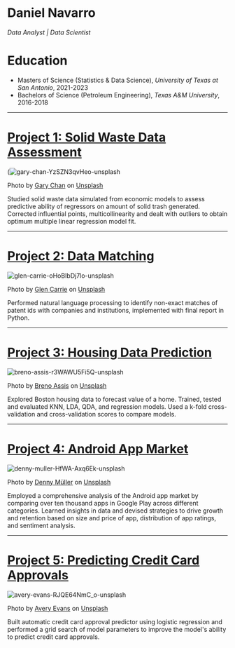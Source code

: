 
# Daniel Navarro
*Data Analyst | Data Scientist*

# Education
* Masters of Science (Statistics & Data Science), *University of Texas at San Antonio*, 2021-2023
* Bachelors of Science (Petroleum Engineering), *Texas A&M University*, 2016-2018
---

# [Project 1: Solid Waste Data Assessment](https://github.com/dnavarro8080/Data-Science-Portfolio/blob/main/SolidWaste_RegressionAnalysis.ipynb)

(![gary-chan-YzSZN3qvHeo-unsplash](https://user-images.githubusercontent.com/57077220/198105303-02fdf53f-0e93-4793-9499-5ef4bff28ccf.jpg)

Photo by <a href="https://unsplash.com/es/@gary_at_unsplash?utm_source=unsplash&utm_medium=referral&utm_content=creditCopyText">Gary Chan</a> on <a href="https://unsplash.com/s/photos/solid-waste?utm_source=unsplash&utm_medium=referral&utm_content=creditCopyText">Unsplash</a>
  
Studied solid waste data simulated from economic models to assess predictive ability
of regressors on amount of solid trash generated. Corrected influential points, multicollinearity and dealt with outliers
to obtain optimum multiple linear regression model fit.

---

# [Project 2: Data Matching](https://github.com/dnavarro8080/Daniel_Portfolio/blob/main/Fuzzy_Matching_NLP.ipynb)
![glen-carrie-oHoBIbDj7lo-unsplash](https://user-images.githubusercontent.com/57077220/198104833-da0adbdf-56bb-4cf4-ad9f-e41039df3106.jpg)

Photo by <a href="https://unsplash.com/@glencarrie?utm_source=unsplash&utm_medium=referral&utm_content=creditCopyText">Glen Carrie</a> on <a href="https://unsplash.com/s/photos/words?utm_source=unsplash&utm_medium=referral&utm_content=creditCopyText">Unsplash</a>
  
Performed natural language processing to identify non-exact matches of patent ids with companies
and institutions, implemented with final report in Python.

--- 

# [Project 3: Housing Data Prediction]() 
![breno-assis-r3WAWU5Fi5Q-unsplash](https://user-images.githubusercontent.com/57077220/198105884-a0df8f32-6a2a-4c40-a9f3-5a7f28b17d21.jpg)

Photo by <a href="https://unsplash.com/@brenoassis?utm_source=unsplash&utm_medium=referral&utm_content=creditCopyText">Breno Assis</a> on <a href="https://unsplash.com/s/photos/housing?utm_source=unsplash&utm_medium=referral&utm_content=creditCopyText">Unsplash</a>
  
Explored Boston housing data to forecast value of a home. Trained, tested and evaluated
KNN, LDA, QDA, and regression models. Used a k-fold cross-validation and cross-validation scores to compare
models.

---

# [Project 4: Android App Market](https://github.com/dnavarro8080/Data-Science-Portfolio/blob/main/Android.ipynb) 
![denny-muller-HfWA-Axq6Ek-unsplash](https://user-images.githubusercontent.com/57077220/198106248-f384013e-5278-4efb-9961-cab06542f567.jpg)

Photo by <a href="https://unsplash.com/es/@redaquamedia?utm_source=unsplash&utm_medium=referral&utm_content=creditCopyText">Denny Müller</a> on <a href="https://unsplash.com/s/photos/android?utm_source=unsplash&utm_medium=referral&utm_content=creditCopyText">Unsplash</a>
  
Employed a comprehensive analysis of the Android app market by comparing over ten
thousand apps in Google Play across different categories. Learned insights in data and devised strategies to drive
growth and retention based on size and price of app, distribution of app ratings, and sentiment analysis.

---


# [Project 5: Predicting Credit Card Approvals](https://github.com/dnavarro8080/Data-Science-Portfolio/blob/main/Credit_Card.ipynb) 
![avery-evans-RJQE64NmC_o-unsplash](https://user-images.githubusercontent.com/57077220/198106476-9436020d-bdb0-4501-8bf7-5d7abc74db42.jpg)

Photo by <a href="https://unsplash.com/@averye457?utm_source=unsplash&utm_medium=referral&utm_content=creditCopyText">Avery Evans</a> on <a href="https://unsplash.com/s/photos/credit-card?utm_source=unsplash&utm_medium=referral&utm_content=creditCopyText">Unsplash</a>

Built automatic credit card approval predictor using logistic regression and
performed a grid search of model parameters to improve the model's ability to predict credit card approvals.





